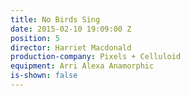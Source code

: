 ```yaml
---
title: No Birds Sing
date: 2015-02-10 19:09:00 Z
position: 5
director: Harriet Macdonald
production-company: Pixels + Celluloid
equipment: Arri Alexa Anamorphic
is-shown: false
---
```


